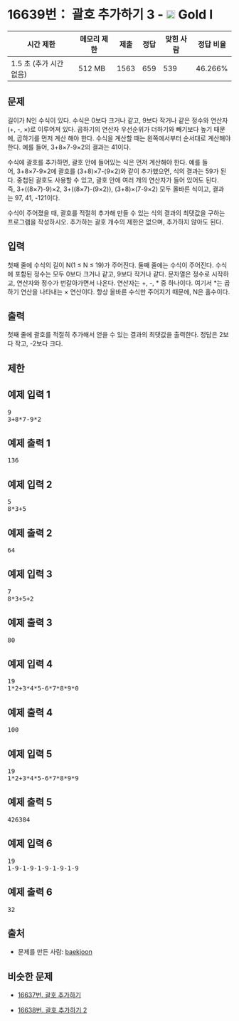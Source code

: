 # 16639번： 괄호 추가하기 3 - <img src="https://static.solved.ac/tier_small/15.svg" style="height:20px" /> Gold I



| 시간 제한 | 메모리 제한 | 제출 | 정답 | 맞힌 사람 | 정답 비율 |
| --- | --- | --- | --- | --- | --- |
| 1.5 초 (추가 시간 없음) | 512 MB | 1563 | 659 | 539 | 46.266% |
## 문제

길이가 N인 수식이 있다. 수식은 0보다 크거나 같고, 9보다 작거나 같은 정수와 연산자(+, -, ×)로 이루어져 있다. 곱하기의 연산자 우선순위가 더하기와 빼기보다 높기 때문에, 곱하기를 먼저 계산 해야 한다. 수식을 계산할 때는 왼쪽에서부터 순서대로 계산해야 한다. 예를 들어, 3+8×7-9×2의 결과는 41이다.

수식에 괄호를 추가하면, 괄호 안에 들어있는 식은 먼저 계산해야 한다. 예를 들어, 3+8×7-9×2에 괄호를 (3+8)×7-(9×2)와 같이 추가했으면, 식의 결과는 59가 된다. 중첩된 괄호도 사용할 수 있고, 괄호 안에 여러 개의 연산자가 들어 있어도 된다. 즉, 3+((8×7)-9)×2, 3+((8×7)-(9×2)), (3+8)×(7-9×2) 모두 올바른 식이고, 결과는 97, 41, -121이다.

수식이 주어졌을 때, 괄호를 적절히 추가해 만들 수 있는 식의 결과의 최댓값을 구하는 프로그램을 작성하시오. 추가하는 괄호 개수의 제한은 없으며, 추가하지 않아도 된다.

## 입력

첫째 줄에 수식의 길이 N(1 ≤ N ≤ 19)가 주어진다. 둘째 줄에는 수식이 주어진다. 수식에 포함된 정수는 모두 0보다 크거나 같고, 9보다 작거나 같다. 문자열은 정수로 시작하고, 연산자와 정수가 번갈아가면서 나온다. 연산자는 +, -, * 중 하나이다. 여기서 *는 곱하기 연산을 나타내는 × 연산이다. 항상 올바른 수식만 주어지기 때문에, N은 홀수이다.

## 출력

첫째 줄에 괄호를 적절히 추가해서 얻을 수 있는 결과의 최댓값을 출력한다. 정답은 2보다 작고, -2보다 크다.

## 제한

## 예제 입력 1

<pre>9
3+8*7-9*2
</pre>
## 예제 출력 1

<pre>136
</pre>
## 예제 입력 2

<pre>5
8*3+5
</pre>
## 예제 출력 2

<pre>64
</pre>
## 예제 입력 3

<pre>7
8*3+5+2
</pre>
## 예제 출력 3

<pre>80
</pre>
## 예제 입력 4

<pre>19
1*2+3*4*5-6*7*8*9*0
</pre>
## 예제 출력 4

<pre>100
</pre>
## 예제 입력 5

<pre>19
1*2+3*4*5-6*7*8*9*9
</pre>
## 예제 출력 5

<pre>426384
</pre>
## 예제 입력 6

<pre>19
1-9-1-9-1-9-1-9-1-9
</pre>
## 예제 출력 6

<pre>32
</pre>
## 출처

- 문제를 만든 사람: [baekjoon](/user/baekjoon)

## 비슷한 문제

- [16637번. 괄호 추가하기](/problem/16637)

- [16638번. 괄호 추가하기 2](/problem/16638)